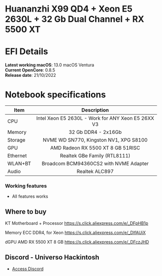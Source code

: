 # Huananzhi X99 QD4 + Xeon E5 2630L  + 32 Gb Dual Channel + RX 5500 XT

# EFI Details
**Latest working macOS**: 13.0 macOS Ventura
<br>
**Current OpenCore**: 0.8.5
<br>
**Release date**: 21/10/2022

# Notebook specifications
|Item|Description|
|-|:-------:|
|CPU|Intel Xeon E5 2630L - Work for ANY Xeon E5 26XX V3|
|Memory|32 Gb DDR4 - 2x16Gb|
|Storage|NVME WD SN770, Kingston NV1, XPG S8100|
|GPU|AMD Radeon RX 5500 XT 8 GB 51RISC|
|Ethernet|Realtek GBe Family (RTL8111)|
|WLAN+BT|Broadcom BCM94360CS2 with NVME Adapter|
|Audio|Realtek ALC897|

### Working features
- All features works

## Where to buy
KT Motherboard + Processor
https://s.click.aliexpress.com/e/_DFpHB1p

Memory ECC DDR4, for Xeon
https://s.click.aliexpress.com/e/_DlfAUiX

dGPU AMD RX 5500 XT 8 GB
https://s.click.aliexpress.com/e/_DFczJHD

## Discord - Universo Hackintosh
- [Access Discord](https://discord.universohackintosh.com.br)
